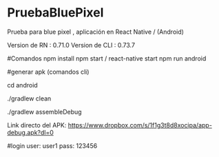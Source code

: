 # PruebaBluePixel
Prueba para blue pixel , aplicación en React Native / (Android)

Version de RN : 0.71.0
Version de CLI : 0.73.7

#Comandos
npm install 
npm start / react-native start
npm run android 

#generar apk (comandos cli)

cd android

./gradlew clean

./gradlew assembleDebug

Link directo del APK:
https://www.dropbox.com/s/1f1g3t8d8xocipa/app-debug.apk?dl=0

#login
user: user1
pass: 123456
